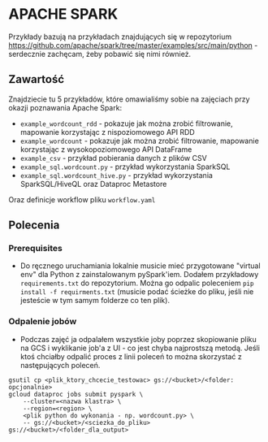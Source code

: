 # APACHE SPARK

Przykłady bazują na przykładach znajdujących się w repozytorium https://github.com/apache/spark/tree/master/examples/src/main/python - serdecznie zachęcam, żeby pobawić się nimi również.

## Zawartość
Znajdziecie tu 5 przykładów, które omawialiśmy sobie na zajęciach przy okazji poznawania Apache Spark:
* `example_wordcount_rdd` - pokazuje jak można zrobić filtrowanie, mapowanie korzystając z nispoziomowego API RDD
* `example_wordcount` - pokazuje jak można zrobić filtrowanie, mapowanie korzystając z wysokopoziomowego API DataFrame
* `example_csv` - przykład pobierania danych z plików CSV
* `example_sql.wordcount.py` - przykład wykorzystania SparkSQL
* `example_sql.wordcount_hive.py` - przykład wykorzystania SparkSQL/HiveQL oraz Dataproc Metastore

Oraz definicje workflow pliku `workflow.yaml`

## Polecenia
### Prerequisites
* Do ręcznego uruchamiania lokalnie musicie mieć przygotowane "virtual env" dla Python z zainstalowanym pySpark'iem. Dodałem przykładowy `requirements.txt` do repozytorium. Można go odpalic poleceniem `pip install -f requirments.txt` (musicie podać ścieżke do pliku, jeśli nie jesteście w tym samym folderze co ten plik).

### Odpalenie jobów
* Podczas zajęć ja odpalałem wszystkie joby poprzez skopiowanie pliku na GCS i wyklikanie job'a z UI - co jest chyba najprostszą metodą. Jeśli ktoś chciałby odpalić proces z linii poleceń to można skorzystać z następujących poleceń.

```
gsutil cp <plik_ktory_chcecie_testowac> gs://<bucket>/<folder: opcjonalnie>
gcloud dataproc jobs submit pyspark \
    --cluster=<nazwa klastra> \
    --region=<region> \
    <plik python do wykonania - np. wordcount.py> \
    -- gs://<bucket>/<sciezka_do_pliku> gs://<bucket>/<folder_dla_output>
```
